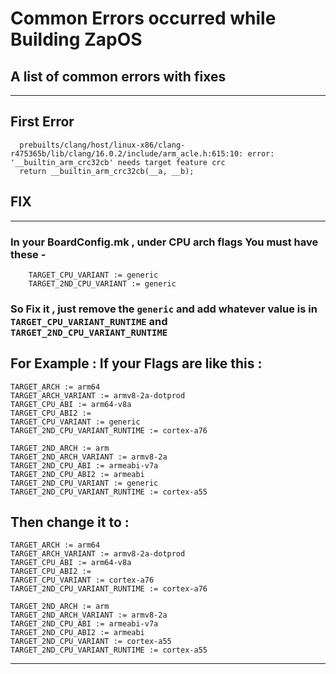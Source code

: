 # Common Errors occurred while Building ZapOS
## A list of common errors with fixes 
----------------------------------------------------------------------------

## First Error 
``` 
  prebuilts/clang/host/linux-x86/clang-r475365b/lib/clang/16.0.2/include/arm_acle.h:615:10: error: '__builtin_arm_crc32cb' needs target feature crc
  return __builtin_arm_crc32cb(__a, __b); 
  ```
  
## FIX
----------------------------------------------------------------------------
### In your **BoardConfig.mk** , under CPU arch flags You must have these - 

``` 
    TARGET_CPU_VARIANT := generic
    TARGET_2ND_CPU_VARIANT := generic 
```

### So Fix it , just remove the ``` generic ``` and add whatever value is in ```TARGET_CPU_VARIANT_RUNTIME``` and ```TARGET_2ND_CPU_VARIANT_RUNTIME```
## For Example : If your Flags are like this :

``` # Architecture
TARGET_ARCH := arm64
TARGET_ARCH_VARIANT := armv8-2a-dotprod
TARGET_CPU_ABI := arm64-v8a
TARGET_CPU_ABI2 :=
TARGET_CPU_VARIANT := generic
TARGET_2ND_CPU_VARIANT_RUNTIME := cortex-a76

TARGET_2ND_ARCH := arm
TARGET_2ND_ARCH_VARIANT := armv8-2a
TARGET_2ND_CPU_ABI := armeabi-v7a
TARGET_2ND_CPU_ABI2 := armeabi
TARGET_2ND_CPU_VARIANT := generic
TARGET_2ND_CPU_VARIANT_RUNTIME := cortex-a55
``` 

## Then change it to : 

``` # Architecture
TARGET_ARCH := arm64
TARGET_ARCH_VARIANT := armv8-2a-dotprod
TARGET_CPU_ABI := arm64-v8a
TARGET_CPU_ABI2 :=
TARGET_CPU_VARIANT := cortex-a76
TARGET_2ND_CPU_VARIANT_RUNTIME := cortex-a76

TARGET_2ND_ARCH := arm
TARGET_2ND_ARCH_VARIANT := armv8-2a
TARGET_2ND_CPU_ABI := armeabi-v7a
TARGET_2ND_CPU_ABI2 := armeabi
TARGET_2ND_CPU_VARIANT := cortex-a55
TARGET_2ND_CPU_VARIANT_RUNTIME := cortex-a55
```

----------------------------------------------------------------------------
